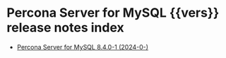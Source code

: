 # Percona Server for MySQL {{vers}} release notes index

* [Percona Server for MySQL 8.4.0-1 (2024-0-)](8.4.0-1.md)




